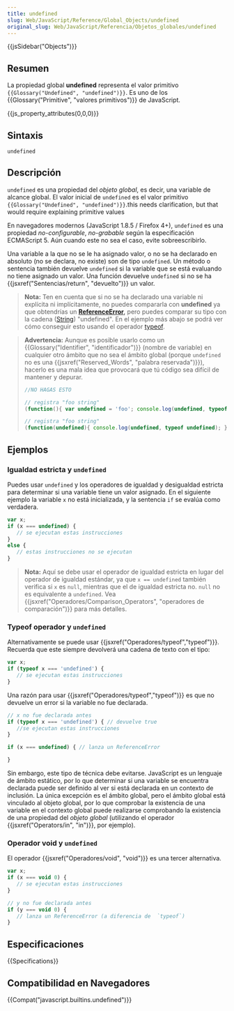 ```yaml
---
title: undefined
slug: Web/JavaScript/Reference/Global_Objects/undefined
original_slug: Web/JavaScript/Referencia/Objetos_globales/undefined
---
```


{{jsSidebar("Objects")}}

## Resumen

La propiedad global **undefined** representa el valor primitivo `{{Glossary("Undefined", "undefined")}}`. Es uno de los {{Glossary("Primitive", "valores primitivos")}} de JavaScript.

{{js_property_attributes(0,0,0)}}

## Sintaxis

```
undefined
```

## Descripción

`undefined` es una propiedad del _objeto global_, es decir, una variable de alcance global. El valor inicial de `undefined` es el valor primitivo `{{Glossary("Undefined", "undefined")}}`.this needs clarification, but that would require explaining primitive values

En navegadores modernos (JavaScript 1.8.5 / Firefox 4+), `undefined` es una propiedad _no-configurable_, _no-grabable_ según la especificación ECMAScript 5. Aún cuando este no sea el caso, evite sobreescribirlo.

Una variable a la que no se le ha asignado valor, o no se ha declarado en absoluto (no se declara, no existe) son de tipo `undefined`. Un método o sentencia también devuelve `undefined` si la variable que se está evaluando no tiene asignado un valor. Una función devuelve `undefined` si no se ha {{jsxref("Sentencias/return", "devuelto")}} un valor.

> **Nota:** Ten en cuenta que si no se ha declarado una variable ni explícita ni implícitamente, no puedes compararla con **undefined** ya que obtendrías un **[ReferenceError](/es/docs/Web/JavaScript/Reference/Global_Objects/ReferenceError),** pero puedes comparar su tipo con la cadena ([String](/es/docs/Web/JavaScript/Referencia/Objetos_globales/String)) "undefined". En el ejemplo más abajo se podrá ver cómo conseguir esto usando el operador [typeof](/es/docs/Web/JavaScript/Referencia/Operadores/typeof).

> **Advertencia:** Aunque es posible usarlo como un {{Glossary("Identifier", "identificador")}} (nombre de variable) en cualquier otro ámbito que no sea el ámbito global (porque `undefined` no es una {{jsxref("Reserved_Words", "palabra reservada")}}), hacerlo es una mala idea que provocará que tú código sea difícil de mantener y depurar.
>
> ```js
> //NO HAGAS ESTO
>
> // registra "foo string"
> (function(){ var undefined = 'foo'; console.log(undefined, typeof undefined); })()
>
> // registra "foo string"
> (function(undefined){ console.log(undefined, typeof undefined); })('foo');
> ```

## Ejemplos

### Igualdad estricta y `undefined`

Puedes usar `undefined` y los operadores de igualdad y desigualdad estricta para determinar si una variable tiene un valor asignado. En el siguiente ejemplo la variable `x` no está inicializada, y la sentencia `if` se evalúa como verdadera.

```js
var x;
if (x === undefined) {
   // se ejecutan estas instrucciones
}
else {
   // estas instrucciones no se ejecutan
}
```

> **Nota:** Aquí se debe usar el operador de igualdad estricta en lugar del operador de igualdad estándar, ya que `x == undefined` también verifica si `x` es `null`, mientras que el de igualdad estricta no. `null` no es equivalente a `undefined`. Vea {{jsxref("Operadores/Comparison_Operators", "operadores de comparación")}} para más detalles.

### Typeof operador y `undefined`

Alternativamente se puede usar {{jsxref("Operadores/typeof","typeof")}}. Recuerda que este siempre devolverá una cadena de texto con el tipo:

```js
var x;
if (typeof x === 'undefined') {
   // se ejecutan estas instrucciones
}
```

Una razón para usar {{jsxref("Operadores/typeof","typeof")}} es que no devuelve un error si la variable no fue declarada.

```js
// x no fue declarada antes
if (typeof x === 'undefined') { // devuelve true
   //se ejecutan estas instrucciones
}

if (x === undefined) { // lanza un ReferenceError

}
```

Sin embargo, este tipo de técnica debe evitarse. JavaScript es un lenguaje de ámbito estático, por lo que determinar si una variable se encuentra declarada puede ser definido al ver si está declarada en un contexto de inclusión. La única excepción es el ámbito global, pero el ámbito global está vinculado al objeto global, por lo que comprobar la existencia de una variable en el contexto global puede realizarse comprobando la existencia de una propiedad del _objeto global_ (utilizando el operador {{jsxref("Operators/in", "in")}}, por ejemplo).

### Operador void y `undefined`

El operador {{jsxref("Operadores/void", "void")}} es una tercer alternativa.

```js
var x;
if (x === void 0) {
   // se ejecutan estas instrucciones
}

// y no fue declarada antes
if (y === void 0) {
   // lanza un ReferenceError (a diferencia de  `typeof`)
}
```

## Especificaciones

{{Specifications}}

## Compatibilidad en Navegadores

{{Compat("javascript.builtins.undefined")}}
